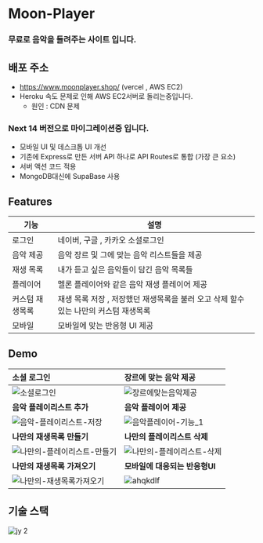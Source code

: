 # Moon-Player

### 무료로 음악을 들려주는 사이트 입니다.


## 배포 주소
- https://www.moonplayer.shop/ (vercel , AWS EC2)
- Heroku 속도 문제로 인해 AWS EC2서버로 돌리는중입니다.
  - 원인 : CDN 문제 


### Next 14 버전으로 마이그레이션중 입니다.
- 모바일 UI 및 데스크톱 UI 개선
- 기존에 Express로 만든 서버 API 하나로 API Routes로 통합 (가장 큰 요소)
- 서버 액션 코드 적용
- MongoDB대신에 SupaBase 사용
  
## Features

| 기능            | 설명                                                                                 |
| --------------- | ------------------------------------------------------------------------------------ |
| 로그인          | 네이버, 구글 , 카카오 소셜로그인                                                     |
| 음악 제공       | 음악 장르 및 그에 맞는 음악 리스트들을 제공                                          |
| 재생 목록       | 내가 듣고 싶은 음악들이 담긴 음악 목록들                                             |
| 플레이어        | 멜론 플레이어와 같은 음악 재생 플레이어 제공                                         |
| 커스텀 재생목록 | 재생 목록 저장 , 저장했던 재생목록을 불러 오고 삭제 할수 있는 나만의 커스텀 재생목록 |
| 모바일          | 모바일에 맞는 반응형 UI 제공                                                         |

## Demo

| 소셜 로그인                                                                                                                                                     | 장르에 맞는 음악 제공                                                                                                                                       |
| :-------------------------------------------------------------------------------------------------------------------------------------------------------------- | :---------------------------------------------------------------------------------------------------------------------------------------------------------- |
| ![소셜로그인](https://github.com/AllRightJunyoung/SideProject_MoonPlayer/assets/100929485/8a0b97d3-9eb2-4da9-9f5f-7f475e198a19)                          | ![장르에맞는음악제공](https://github.com/AllRightJunyoung/SideProject_MoonPlayer/assets/100929485/83893dfa-23a6-40ce-8ebe-c8394f375608)      |
| **음악 플레이리스트 추가**                                                                                                                                      | **음악 플레이어 제공**                                                                                                                                      |
| ![음악-플레이리스트-저장](https://github.com/AllRightJunyoung/SideProject_MoonPlayer/assets/100929485/83761f65-1bed-4f65-8b0a-669d06488958)       | ![음악플레이어-기능_1](https://github.com/AllRightJunyoung/SideProject_MoonPlayer/assets/100929485/0c2212a2-6f25-4926-a7aa-85b886af9302)        |
| **나만의 재생목록 만들기**                                                                                                                                      | **나만의 플레이리스트 삭제**                                                                                                                                |
| ![나만의-플레이리스트-만들기](https://github.com/AllRightJunyoung/SideProject_MoonPlayer/assets/100929485/5d7d15f1-44d9-4d71-9439-2c1c73c7f74c) | ![나만의-플레이리스트-삭제](https://github.com/AllRightJunyoung/SideProject_MoonPlayer/assets/100929485/fa52f492-879d-4f14-8aed-83fa564562fb) |
| **나만의 재생목록 가져오기**                                                                                                                                    | **모바일에 대응되는 반응형UI**                                                                                                                              |
| ![나만의-재생목록가져오기](https://github.com/AllRightJunyoung/SideProject_MoonPlayer/assets/100929485/37559f2d-c8ae-4590-8826-5c910eb3d9fb)     | ![ahqkdlf](https://github.com/AllRightJunyoung/SideProject_MoonPlayer/assets/100929485/6ed49f38-3a56-44d6-b037-78d2516cfe80)                                |

## 기술 스택

![jy 2](https://github.com/AllRightJunyoung/SideProject_MoonPlayer/assets/100929485/8e2bf9ed-ef2a-4cd7-922f-cb8ad94da442)


